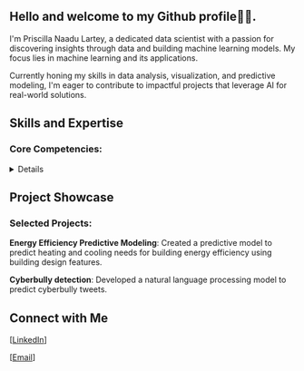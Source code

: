 ## Hello and welcome to my Github profile📌📌.
I'm Priscilla Naadu Lartey, a dedicated data scientist with a passion for discovering insights through data and building machine learning models. 
My focus lies in machine learning and its applications. 

Currently honing my skills in data analysis, visualization, and predictive modeling, 
I'm eager to contribute to impactful projects that leverage AI for real-world solutions.

## Skills and Expertise
### Core Competencies:
<details>
Data Wrangling

Machine Learning

Statistical Analysis

Data Visualization

### Technical Proficiencies:

Python (Pandas, Seaborn, Matplotlib, Scipy, Scikit-learn, )

SQL(MySQL & Apache Spark SQL)

Power BI

Git & GitHub
</details>

## Project Showcase
### Selected Projects:

**Energy Efficiency Predictive Modeling**: Created a predictive model to predict heating and cooling needs for building energy efficiency using building design features.

**Cyberbully detection**: Developed a natural language processing model to predict cyberbully tweets. 

## Connect with Me
[[LinkedIn](https://www.linkedin.com/in/larteypriscilla/)]

[[Email](naadu51@gmail.com)]
